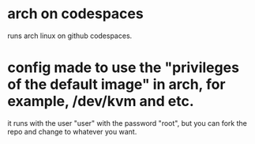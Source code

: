 # arch on codespaces

runs arch linux on github codespaces.

# config made to use the "privileges of the default image" in arch, for example, /dev/kvm and etc.

it runs with the user "user" with the password "root", but you can fork the repo and change to whatever you want.
